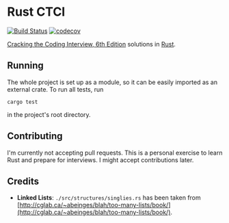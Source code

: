Rust CTCI
===

[![Build Status](https://travis-ci.org/ranveeraggarwal/rust-ctci.svg?branch=master)](https://travis-ci.org/ranveeraggarwal/rust-ctci)
[![codecov](https://codecov.io/gh/ranveeraggarwal/rust-ctci/branch/master/graph/badge.svg)](https://codecov.io/gh/ranveeraggarwal/rust-ctci)

[Cracking the Coding Interview, 6th Edition](http://www.crackingthecodinginterview.com/) solutions in [Rust](https://www.rust-lang.org/en-US/).

## Running

The whole project is set up as a module, so it can be easily imported as an external crate. To run all tests, run

	cargo test

in the project's root directory.

## Contributing

I'm currently not accepting pull requests. This is a personal exercise to learn Rust and prepare for interviews. I might accept contributions later.

## Credits

* **Linked Lists**: `./src/structures/singlies.rs` has been taken from [http://cglab.ca/~abeinges/blah/too-many-lists/book/](http://cglab.ca/~abeinges/blah/too-many-lists/book/).